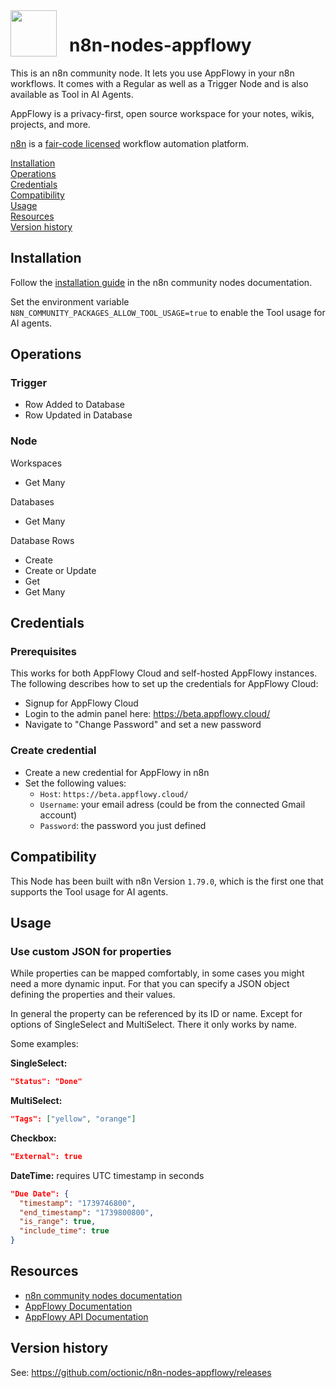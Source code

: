 <img src="https://raw.githubusercontent.com/octionic/n8n-nodes-appflowy/refs/heads/master/nodes/Appflowy/appflowy.svg" align="left" style="margin-right: 20px; height: 74px; width: 74px;">

# n8n-nodes-appflowy

This is an n8n community node. It lets you use AppFlowy in your n8n workflows. It comes with a Regular as well as a Trigger Node and is also available as Tool in AI Agents.

AppFlowy is a privacy-first, open source workspace for your notes, wikis, projects, and more.

[n8n](https://n8n.io/) is a [fair-code licensed](https://docs.n8n.io/reference/license/) workflow automation platform.

[Installation](#installation)  
[Operations](#operations)  
[Credentials](#credentials)  <!-- delete if no auth needed -->  
[Compatibility](#compatibility)  
[Usage](#usage)  <!-- delete if not using this section -->  
[Resources](#resources)  
[Version history](#version-history)  <!-- delete if not using this section -->  

## Installation

Follow the [installation guide](https://docs.n8n.io/integrations/community-nodes/installation/) in the n8n community nodes documentation.

Set the environment variable `N8N_COMMUNITY_PACKAGES_ALLOW_TOOL_USAGE=true` to enable the Tool usage for AI agents.

## Operations

### Trigger

- Row Added to Database
- Row Updated in Database

### Node

Workspaces
- Get Many

Databases
- Get Many

Database Rows
- Create
- Create or Update
- Get
- Get Many

## Credentials

### Prerequisites

This works for both AppFlowy Cloud and self-hosted AppFlowy instances. The following describes how to set up the credentials for AppFlowy Cloud:

- Signup for AppFlowy Cloud
- Login to the admin panel here: https://beta.appflowy.cloud/
- Navigate to "Change Password" and set a new password

### Create credential

- Create a new credential for AppFlowy in n8n
- Set the following values:
  - `Host`: `https://beta.appflowy.cloud/`
  - `Username`: your email adress (could be from the connected Gmail account)
  - `Password`: the password you just defined


## Compatibility

This Node has been built with n8n Version `1.79.0`, which is the first one that supports the Tool usage for AI agents.

## Usage

### Use custom JSON for properties

While properties can be mapped comfortably, in some cases you might need a more dynamic input. For that you can specify a JSON object defining the properties and their values.

In general the property can be referenced by its ID or name. Except for options of SingleSelect and MultiSelect. There it only works by name.

Some examples:

**SingleSelect:**

```json
"Status": "Done"
```

**MultiSelect:**

```json
"Tags": ["yellow", "orange"]
```

**Checkbox:**

```json
"External": true
```

**DateTime:**
requires UTC timestamp in seconds

```json
"Due Date": {
  "timestamp": "1739746800",
  "end_timestamp": "1739800800",
  "is_range": true,
  "include_time": true
}
```

## Resources

* [n8n community nodes documentation](https://docs.n8n.io/integrations/community-nodes/)
* [AppFlowy Documentation](https://docs.appflowy.io/docs)
* [AppFlowy API Documentation](https://github.com/AppFlowy-IO/AppFlowy-Docs/tree/main/documentation/appflowy-cloud/openapi)

## Version history

See: https://github.com/octionic/n8n-nodes-appflowy/releases

